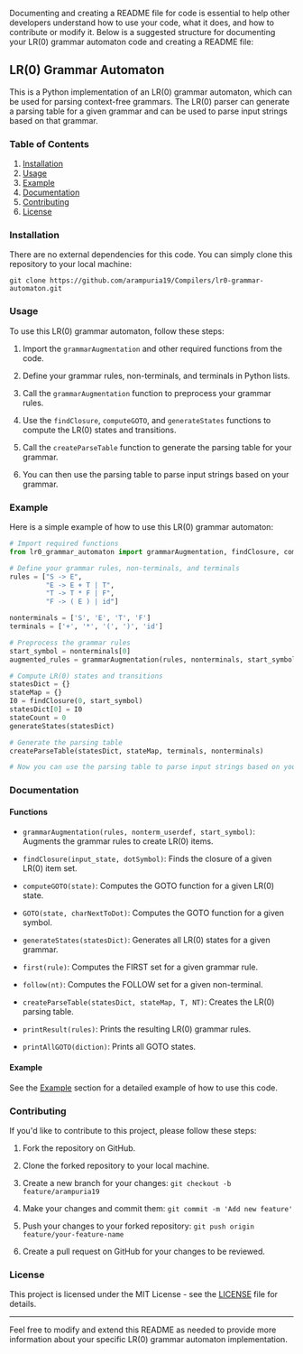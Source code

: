 Documenting and creating a README file for code is essential to help other developers understand how to use your code, what it does, and how to contribute or modify it. Below is a suggested structure for documenting your LR(0) grammar automaton code and creating a README file:

## LR(0) Grammar Automaton

This is a Python implementation of an LR(0) grammar automaton, which can be used for parsing context-free grammars. The LR(0) parser can generate a parsing table for a given grammar and can be used to parse input strings based on that grammar.

### Table of Contents

1. [Installation](#installation)
2. [Usage](#usage)
3. [Example](#example)
4. [Documentation](#documentation)
5. [Contributing](#contributing)
6. [License](#license)

### Installation <a name="installation"></a>

There are no external dependencies for this code. You can simply clone this repository to your local machine:

```shell
git clone https://github.com/arampuria19/Compilers/lr0-grammar-automaton.git
```

### Usage <a name="usage"></a>

To use this LR(0) grammar automaton, follow these steps:

1. Import the `grammarAugmentation` and other required functions from the code.

2. Define your grammar rules, non-terminals, and terminals in Python lists.

3. Call the `grammarAugmentation` function to preprocess your grammar rules.

4. Use the `findClosure`, `computeGOTO`, and `generateStates` functions to compute the LR(0) states and transitions.

5. Call the `createParseTable` function to generate the parsing table for your grammar.

6. You can then use the parsing table to parse input strings based on your grammar.

### Example <a name="example"></a>

Here is a simple example of how to use this LR(0) grammar automaton:

```python
# Import required functions
from lr0_grammar_automaton import grammarAugmentation, findClosure, computeGOTO, generateStates, createParseTable

# Define your grammar rules, non-terminals, and terminals
rules = ["S -> E",
         "E -> E + T | T",
         "T -> T * F | F",
         "F -> ( E ) | id"]

nonterminals = ['S', 'E', 'T', 'F']
terminals = ['+', '*', '(', ')', 'id']

# Preprocess the grammar rules
start_symbol = nonterminals[0]
augmented_rules = grammarAugmentation(rules, nonterminals, start_symbol)

# Compute LR(0) states and transitions
statesDict = {}
stateMap = {}
I0 = findClosure(0, start_symbol)
statesDict[0] = I0
stateCount = 0
generateStates(statesDict)

# Generate the parsing table
createParseTable(statesDict, stateMap, terminals, nonterminals)

# Now you can use the parsing table to parse input strings based on your grammar.
```

### Documentation <a name="documentation"></a>

#### Functions

- `grammarAugmentation(rules, nonterm_userdef, start_symbol)`: Augments the grammar rules to create LR(0) items.

- `findClosure(input_state, dotSymbol)`: Finds the closure of a given LR(0) item set.

- `computeGOTO(state)`: Computes the GOTO function for a given LR(0) state.

- `GOTO(state, charNextToDot)`: Computes the GOTO function for a given symbol.

- `generateStates(statesDict)`: Generates all LR(0) states for a given grammar.

- `first(rule)`: Computes the FIRST set for a given grammar rule.

- `follow(nt)`: Computes the FOLLOW set for a given non-terminal.

- `createParseTable(statesDict, stateMap, T, NT)`: Creates the LR(0) parsing table.

- `printResult(rules)`: Prints the resulting LR(0) grammar rules.

- `printAllGOTO(diction)`: Prints all GOTO states.

#### Example

See the [Example](#example) section for a detailed example of how to use this code.

### Contributing <a name="contributing"></a>

If you'd like to contribute to this project, please follow these steps:

1. Fork the repository on GitHub.

2. Clone the forked repository to your local machine.

3. Create a new branch for your changes: `git checkout -b feature/arampuria19`

4. Make your changes and commit them: `git commit -m 'Add new feature'`

5. Push your changes to your forked repository: `git push origin feature/your-feature-name`

6. Create a pull request on GitHub for your changes to be reviewed.

### License <a name="license"></a>

This project is licensed under the MIT License - see the [LICENSE](LICENSE) file for details.

---

Feel free to modify and extend this README as needed to provide more information about your specific LR(0) grammar automaton implementation.
